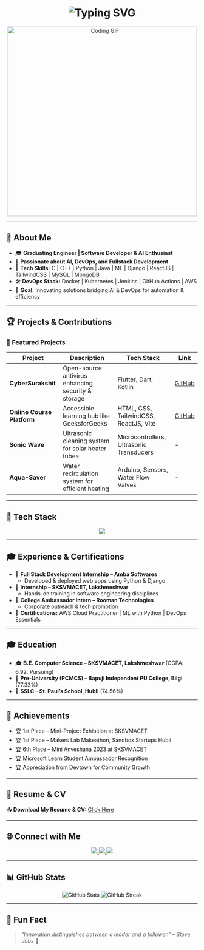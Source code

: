 <!-- ⚡ PROFESSIONAL ENGINEER GITHUB README - MATRIX THEME ⚡ -->

<h1 align="center">
  <img src="https://readme-typing-svg.demolab.com?font=Fira+Code&weight=700&size=30&pause=1000&color=14D3ED&center=true&vCenter=true&width=700&lines=Hello%2C+I'm+Sagar+Shivappayyanamath!;Software+Engineer+%7C+DevOps+%7C+AI+Enthusiast;Final+Year+Student+%7C+Tech+Innovator;Welcome+to+My+GitHub+Profile!" alt="Typing SVG">
</h1>

<p align="center">
  <img src="https://media.giphy.com/media/qgQUggAC3Pfv687qPC/giphy.gif" width="500" alt="Coding GIF">
</p>

---

## 🧐 About Me
- 🎓 **Graduating Engineer | Software Developer & AI Enthusiast**
- 🚀 **Passionate about AI, DevOps, and Fullstack Development**
- 🔧 **Tech Skills:** C | C++ | Python | Java | ML | Django | ReactJS | TailwindCSS | MySQL | MongoDB
- 🛠 **DevOps Stack:** Docker | Kubernetes | Jenkins | GitHub Actions | AWS
- 🎯 **Goal:** Innovating solutions bridging AI & DevOps for automation & efficiency

---

## 🏆 Projects & Contributions  

### 🚀 Featured Projects
| Project | Description | Tech Stack | Link |
|---------|-------------|------------|------|
| **CyberSurakshit** | Open-source antivirus enhancing security & storage | Flutter, Dart, Kotlin | [GitHub](https://github.com/Sagarhs12/CyberSurakshit) |
| **Online Course Platform** | Accessible learning hub like GeeksforGeeks | HTML, CSS, TailwindCSS, ReactJS, Vite | [GitHub](https://github.com/Sagarhs12) |
| **Sonic Wave** | Ultrasonic cleaning system for solar heater tubes | Microcontrollers, Ultrasonic Transducers | - |
| **Aqua-Saver** | Water recirculation system for efficient heating | Arduino, Sensors, Water Flow Valves | - |

---

## 🚀 Tech Stack
<p align="center">
  <img src="https://skillicons.dev/icons?i=python,java,cpp,javascript,html,css,react,django,mysql,mongodb,docker,kubernetes,git,github,linux,aws" />
</p>

---

## 🎓 Experience & Certifications  
- 🏅 **Full Stack Development Internship – Amba Softwares**  
  - Developed & deployed web apps using Python & Django  
- 🏅 **Internship – SKSVMACET, Lakshmeshwar**  
  - Hands-on training in software engineering disciplines  
- 🏅 **College Ambassador Intern – Rooman Technologies**  
  - Corporate outreach & tech promotion  
- 🏅 **Certifications:** AWS Cloud Practitioner | ML with Python | DevOps Essentials  

---

## 🎓 Education  
- 🎓 **B.E. Computer Science – SKSVMACET, Lakshmeshwar** (CGPA: 6.92, Pursuing)  
- 🏫 **Pre-University (PCMCS) – Bapuji Independent PU College, Bilgi** (77.33%)  
- 🏫 **SSLC – St. Paul’s School, Hubli** (74.56%)  

---

## 🏅 Achievements  
- 🏆 1st Place – Mini-Project Exhibition at SKSVMACET  
- 🏆 1st Place – Makers Lab Makeathon, Sandbox Startups Hubli  
- 🏆 6th Place – Mini Anveshana 2023 at SKSVMACET  
- 🏆 Microsoft Learn Student Ambassador Recognition  
- 🏆 Appreciation from Devtown for Community Growth  

---

## 📄 Resume & CV  
📥 **Download My Resume & CV:** [Click Here](https://drive.google.com/drive/folders/1mZLo7nQsGUGDrk3CagnKhP9_EaBoElso?usp=sharing)

---

## 🌐 Connect with Me
<p align="center">
  <a href="https://www.linkedin.com/in/sagar-shivappayyanamath-170a7824a">
    <img src="https://img.shields.io/badge/LinkedIn-blue?style=for-the-badge&logo=linkedin" />
  </a>
  <a href="https://github.com/Sagarhs12">
    <img src="https://img.shields.io/badge/GitHub-black?style=for-the-badge&logo=github" />
  </a>
  <a href="mailto:Sagar03sh@gmail.com">
    <img src="https://img.shields.io/badge/Email-red?style=for-the-badge&logo=gmail" />
  </a>
</p>

---

## 📊 GitHub Stats
<p align="center">
  <img src="https://github-readme-stats.vercel.app/api?username=Sagarhs12&show_icons=true&theme=dark&hide_border=true" alt="GitHub Stats" />
  <img src="https://github-readme-streak-stats.herokuapp.com/?user=Sagarhs12&theme=dark&hide_border=true" alt="GitHub Streak" />
</p>

---

## 🎯 Fun Fact  
> *"Innovation distinguishes between a leader and a follower." – Steve Jobs* 🚀
